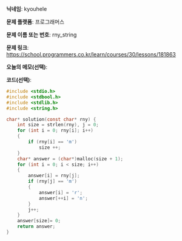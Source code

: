 **닉네임**: kyouhele

**문제 플랫폼**: 프로그래머스

**문제 이름 또는 번호**: rny_string

**문제 링크**: https://school.programmers.co.kr/learn/courses/30/lessons/181863

**오늘의 메모(선택)**: 

**코드(선택)**:

```c
#include <stdio.h>
#include <stdbool.h>
#include <stdlib.h>
#include <string.h>

char* solution(const char* rny) {
    int size = strlen(rny), j = 0;
    for (int i = 0; rny[i]; i++)
    {
        if (rny[i] == 'm')
            size ++;
    }
    char* answer = (char*)malloc(size + 1);
    for (int i = 0; i < size; i++)
    {
        answer[i] = rny[j];
        if (rny[j] == 'm')
        {
            answer[i] = 'r';
            answer[++i] = 'n';
        }
        j++;
    }
    answer[size]= 0;
    return answer;
}

```
